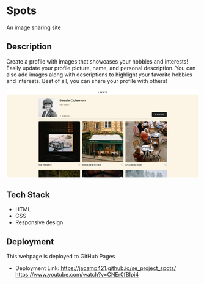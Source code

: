 # Spots

An image sharing site

## Description

Create a profile with images that showcases your hobbies and interests!
Easily update your profile picture, name, and personal description. You can also add images along with descriptions to highlight your favorite hobbies and interests. Best of all, you can share your profile with others!

![image alt](https://github.com/jacamp421/se_project_spots/blob/main/Screenshot%202025-08-08%20at%2019-17-03%20Spots.png?raw=true)

## Tech Stack

- HTML
- CSS
- Responsive design

## Deployment

This webpage is deployed to GitHub Pages

- Deployment Link:
  https://jacamp421.github.io/se_project_spots/
  https://www.youtube.com/watch?v=CNEr0fBIpi4
